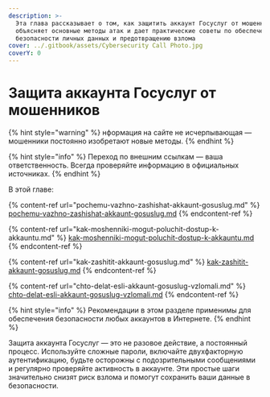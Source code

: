 ```yaml
---
description: >-
  Эта глава рассказывает о том, как защитить аккаунт Госуслуг от мошенников,
  объясняет основные методы атак и дает практические советы по обеспечению
  безопасности личных данных и предотвращению взлома
cover: ../.gitbook/assets/Cybersecurity Call Photo.jpg
coverY: 0
---
```


# Защита аккаунта Госуслуг от мошенников

{% hint style="warning" %}
нформация на сайте не исчерпывающая — мошенники постоянно изобретают новые методы.
{% endhint %}

{% hint style="info" %}
Переход по внешним ссылкам — ваша ответственность. Всегда проверяйте информацию в официальных источниках.
{% endhint %}

В этой главе:

{% content-ref url="pochemu-vazhno-zashishat-akkaunt-gosuslug.md" %}
[pochemu-vazhno-zashishat-akkaunt-gosuslug.md](pochemu-vazhno-zashishat-akkaunt-gosuslug.md)
{% endcontent-ref %}

{% content-ref url="kak-moshenniki-mogut-poluchit-dostup-k-akkauntu.md" %}
[kak-moshenniki-mogut-poluchit-dostup-k-akkauntu.md](kak-moshenniki-mogut-poluchit-dostup-k-akkauntu.md)
{% endcontent-ref %}

{% content-ref url="kak-zashitit-akkaunt-gosuslug.md" %}
[kak-zashitit-akkaunt-gosuslug.md](kak-zashitit-akkaunt-gosuslug.md)
{% endcontent-ref %}

{% content-ref url="chto-delat-esli-akkaunt-gosuslug-vzlomali.md" %}
[chto-delat-esli-akkaunt-gosuslug-vzlomali.md](chto-delat-esli-akkaunt-gosuslug-vzlomali.md)
{% endcontent-ref %}

{% hint style="info" %}
Рекомендации в этом разделе применимы для обеспечения безопасности любых аккаунтов в Интернете.&#x20;
{% endhint %}

Защита аккаунта Госуслуг — это не разовое действие, а постоянный процесс. Используйте сложные пароли, включайте двухфакторную аутентификацию, будьте осторожны с подозрительными сообщениями и регулярно проверяйте активность в аккаунте. Эти простые шаги значительно снизят риск взлома и помогут сохранить ваши данные в безопасности.
